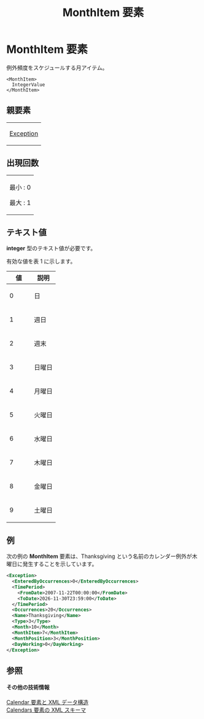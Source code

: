 ﻿---
title: MonthItem 要素
TOCTitle: MonthItem 要素
ms:assetid: 7fb52838-fb36-49d2-b078-556ae4d97021
ms:mtpsurl: https://msdn.microsoft.com/ja-jp/library/Bb968560(v=office.12)
ms:contentKeyID: 16740793
ms.date: 06/30/2008
mtps_version: v=office.12
dev_langs:
- xml
ms.translationtype: HT
---

# MonthItem 要素

例外頻度をスケジュールする月アイテム。

    <MonthItem>
      IntegerValue
    </MonthItem>

## 親要素

<table>
<colgroup>
<col style="width: 100%" />
</colgroup>
<tbody>
<tr class="odd">
<td><p><a href="exception-element.md">Exception</a></p></td>
</tr>
</tbody>
</table>


## 出現回数


<table>
<colgroup>
<col style="width: 100%" />
</colgroup>
<tbody>
<tr class="odd">
<td><p>最小 : 0</p>
<p>最大 : 1</p></td>
</tr>
</tbody>
</table>


## テキスト値

**integer** 型のテキスト値が必要です。

有効な値を表 1 に示します。

<table>
<colgroup>
<col style="width: 50%" />
<col style="width: 50%" />
</colgroup>
<thead>
<tr class="header">
<th>値</th>
<th>説明</th>
</tr>
</thead>
<tbody>
<tr class="odd">
<td><p>0</p></td>
<td><p>日</p></td>
</tr>
<tr class="even">
<td><p>1</p></td>
<td><p>週日</p></td>
</tr>
<tr class="odd">
<td><p>2</p></td>
<td><p>週末</p></td>
</tr>
<tr class="even">
<td><p>3</p></td>
<td><p>日曜日</p></td>
</tr>
<tr class="odd">
<td><p>4</p></td>
<td><p>月曜日</p></td>
</tr>
<tr class="even">
<td><p>5</p></td>
<td><p>火曜日</p></td>
</tr>
<tr class="odd">
<td><p>6</p></td>
<td><p>水曜日</p></td>
</tr>
<tr class="even">
<td><p>7</p></td>
<td><p>木曜日</p></td>
</tr>
<tr class="odd">
<td><p>8</p></td>
<td><p>金曜日</p></td>
</tr>
<tr class="even">
<td><p>9</p></td>
<td><p>土曜日</p></td>
</tr>
</tbody>
</table>


## 例

次の例の **MonthItem** 要素は、Thanksgiving という名前のカレンダー例外が木曜日に発生することを示しています。

``` xml
<Exception>
  <EnteredByOccurrences>0</EnteredByOccurrences>
  <TimePeriod>
    <FromDate>2007-11-22T00:00:00</FromDate>
    <ToDate>2026-11-30T23:59:00</ToDate>
  </TimePeriod>
  <Occurrences>20</Occurrences>
  <Name>Thanksgiving</Name>
  <Type>3</Type>
  <Month>10</Month>
  <MonthItem>7</MonthItem>
  <MonthPosition>3</MonthPosition>
  <DayWorking>0</DayWorking>
</Exception>
```

## 参照

#### その他の技術情報

[Calendar 要素と XML データ構造](calendar-elements-and-xml-structure.md)  
[Calendars 要素の XML スキーマ](xml-schema-for-the-calendars-element.md)

